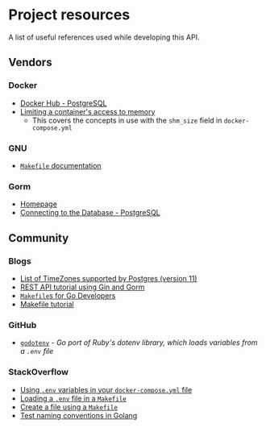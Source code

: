 # Project resources

A list of useful references used while developing this API.

## Vendors

### Docker

* [Docker Hub - PostgreSQL](https://hub.docker.com/_/postgres)
* [Limiting a container's access to memory](https://docs.docker.com/config/containers/resource_constraints/#limit-a-containers-access-to-memory)
    * This covers the concepts in use with the `shm_size` field in `docker-compose.yml`

### GNU

* [`Makefile` documentation](https://www.gnu.org/software/make/manual/make.html)

### Gorm

* [Homepage](https://gorm.io/index.html)
* [Connecting to the Database - PostgreSQL](https://gorm.io/docs/connecting_to_the_database.html#PostgreSQL)

## Community

### Blogs

* [List of TimeZones supported by Postgres (version 11)](https://bill.harding.blog/2020/03/21/list-of-postgres-11-time-zones/)
* [REST API tutorial using Gin and Gorm](https://blog.logrocket.com/rest-api-golang-gin-gorm/)
* [`Makefile`s for Go Developers](https://tutorialedge.net/golang/makefiles-for-go-developers/)
* [Makefile tutorial](https://makefiletutorial.com/)

### GitHub

* [`godotenv`](https://github.com/joho/godotenv) - _Go port of Ruby's dotenv library, which loads variables from a `.env` file_

### StackOverflow

* [Using `.env` variables in your `docker-compose.yml` file](https://stackoverflow.com/questions/29377853/how-can-i-use-environment-variables-in-docker-compose)
* [Loading a `.env` file in a `Makefile`](https://stackoverflow.com/questions/44628206/how-to-load-and-export-variables-from-an-env-file-in-makefile)
* [Create a file using a `Makefile`](https://stackoverflow.com/questions/2667789/how-to-create-a-file-using-makefile)
* [Test naming conventions in Golang](https://stackoverflow.com/questions/15148331/test-naming-conventions-in-golang)
